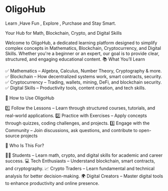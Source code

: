 # OligoHub
Learn ,Have Fun , Explore , Purchase and Stay Smart.

Your Hub for Math, Blockchain, Crypto, and Digital Skills

Welcome to OligoHub, a dedicated learning platform designed to simplify complex concepts in Mathematics, Blockchain, Cryptocurrency, and Digital Skills. Whether you're a beginner or an expert, our goal is to provide clear, structured, and engaging educational content.
📚 What You’ll Learn

✅ Mathematics – Algebra, Calculus, Number Theory, Cryptography & more.
✅ Blockchain – How decentralized systems work, smart contracts, security.
✅ Cryptocurrency – Trading, wallets, mining, DeFi, and blockchain security.
✅ Digital Skills – Productivity tools, content creation, and tech skills.


🚀 How to Use OligoHub

1️⃣ Follow the Lessons – Learn through structured courses, tutorials, and real-world applications.
2️⃣ Practice with Exercises – Apply concepts through quizzes, coding challenges, and projects.
3️⃣ Engage with the Community – Join discussions, ask questions, and contribute to open-source projects


🎯 Who Is This For?

👨‍🎓 Students – Learn math, crypto, and digital skills for academic and career success.
💻 Tech Enthusiasts – Understand blockchain, smart contracts, and cryptography.
📈 Crypto Traders – Learn fundamental and technical analysis for better decision-making.
🌍 Digital Creators – Master digital tools to enhance productivity and online presence.
